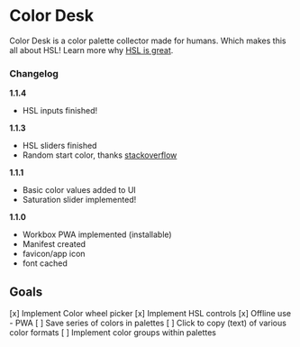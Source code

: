 # Color Desk
Color Desk is a color palette collector made for humans. Which makes this all about HSL!
Learn more why [HSL is great](https://github.com/imathis/hsl-picker/).

### Changelog

**1.1.4**
- HSL inputs finished!

**1.1.3**
- HSL sliders finished
- Random start color, thanks [stackoverflow](https://stackoverflow.com/questions/1484506/random-color-generator)

**1.1.1**
- Basic color values added to UI
- Saturation slider implemented!

**1.1.0**
- Workbox PWA implemented (installable)
- Manifest created
- favicon/app icon
- font cached

## Goals

[x] Implement Color wheel picker
[x] Implement HSL controls
[x] Offline use - PWA
[ ] Save series of colors in palettes
[ ] Click to copy (text) of various color formats
[ ] Implement color groups within palettes

<!-- ### Customizable

- Breakpoint variable - default at 800px.
- Sticky navigation bar available

### How to use
- Demo it on [GitHub](https://obscuredetour.github.io/simply-nav/)
- Play with it on [Codepen](https://codepen.io/obscuredetour/full/XxNWLY/)


Clone or download the repo to build a static website. Or alternatively insert the respective files into your project detailed below.

`standalone_ver.html` has all necessary code within. Alternatively `nav.js` & `nav.css` files and a note of how the respective markup is structured within the `index.html` file and you're set.

Sass files provide for best customizability. -->